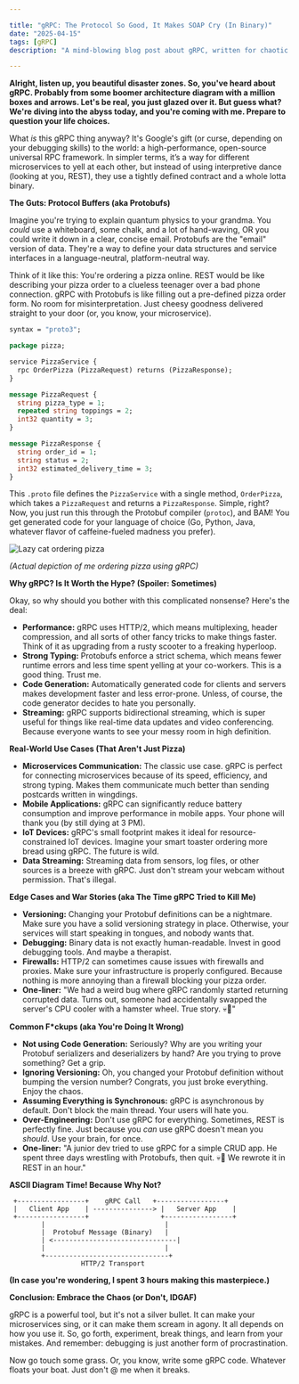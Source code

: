 ```yaml
---

title: "gRPC: The Protocol So Good, It Makes SOAP Cry (In Binary)"
date: "2025-04-15"
tags: [gRPC]
description: "A mind-blowing blog post about gRPC, written for chaotic Gen Z engineers. Prepare for existential dread mixed with surprisingly useful information."

---
```


**Alright, listen up, you beautiful disaster zones. So, you've heard about gRPC. Probably from some boomer architecture diagram with a million boxes and arrows. Let's be real, you just glazed over it. But guess what? We're diving into the abyss today, and you're coming with me. Prepare to question your life choices.**

What *is* this gRPC thing anyway? It's Google's gift (or curse, depending on your debugging skills) to the world: a high-performance, open-source universal RPC framework. In simpler terms, it’s a way for different microservices to yell at each other, but instead of using interpretive dance (looking at you, REST), they use a tightly defined contract and a whole lotta binary.

**The Guts: Protocol Buffers (aka Protobufs)**

Imagine you're trying to explain quantum physics to your grandma. You *could* use a whiteboard, some chalk, and a lot of hand-waving, OR you could write it down in a clear, concise email. Protobufs are the "email" version of data. They're a way to define your data structures and service interfaces in a language-neutral, platform-neutral way.

Think of it like this: You're ordering a pizza online. REST would be like describing your pizza order to a clueless teenager over a bad phone connection. gRPC with Protobufs is like filling out a pre-defined pizza order form. No room for misinterpretation. Just cheesy goodness delivered straight to your door (or, you know, your microservice).

```protobuf
syntax = "proto3";

package pizza;

service PizzaService {
  rpc OrderPizza (PizzaRequest) returns (PizzaResponse);
}

message PizzaRequest {
  string pizza_type = 1;
  repeated string toppings = 2;
  int32 quantity = 3;
}

message PizzaResponse {
  string order_id = 1;
  string status = 2;
  int32 estimated_delivery_time = 3;
}
```

This `.proto` file defines the `PizzaService` with a single method, `OrderPizza`, which takes a `PizzaRequest` and returns a `PizzaResponse`. Simple, right? Now, you just run this through the Protobuf compiler (`protoc`), and BAM! You get generated code for your language of choice (Go, Python, Java, whatever flavor of caffeine-fueled madness you prefer).

![Lazy cat ordering pizza](https://i.kym-cdn.com/photos/images/newsfeed/001/449/173/d83.jpg)

*(Actual depiction of me ordering pizza using gRPC)*

**Why gRPC? Is It Worth the Hype? (Spoiler: Sometimes)**

Okay, so why should you bother with this complicated nonsense? Here's the deal:

*   **Performance:** gRPC uses HTTP/2, which means multiplexing, header compression, and all sorts of other fancy tricks to make things faster. Think of it as upgrading from a rusty scooter to a freaking hyperloop.
*   **Strong Typing:** Protobufs enforce a strict schema, which means fewer runtime errors and less time spent yelling at your co-workers. This is a good thing. Trust me.
*   **Code Generation:** Automatically generated code for clients and servers makes development faster and less error-prone. Unless, of course, the code generator decides to hate you personally.
*   **Streaming:** gRPC supports bidirectional streaming, which is super useful for things like real-time data updates and video conferencing. Because everyone wants to see your messy room in high definition.

**Real-World Use Cases (That Aren't Just Pizza)**

*   **Microservices Communication:** The classic use case. gRPC is perfect for connecting microservices because of its speed, efficiency, and strong typing. Makes them communicate much better than sending postcards written in wingdings.
*   **Mobile Applications:** gRPC can significantly reduce battery consumption and improve performance in mobile apps. Your phone will thank you (by still dying at 3 PM).
*   **IoT Devices:** gRPC's small footprint makes it ideal for resource-constrained IoT devices. Imagine your smart toaster ordering more bread using gRPC. The future is wild.
*   **Data Streaming:** Streaming data from sensors, log files, or other sources is a breeze with gRPC. Just don't stream your webcam without permission. That's illegal.

**Edge Cases and War Stories (aka The Time gRPC Tried to Kill Me)**

*   **Versioning:** Changing your Protobuf definitions can be a nightmare. Make sure you have a solid versioning strategy in place. Otherwise, your services will start speaking in tongues, and nobody wants that.
*   **Debugging:** Binary data is not exactly human-readable. Invest in good debugging tools. And maybe a therapist.
*   **Firewalls:** HTTP/2 can sometimes cause issues with firewalls and proxies. Make sure your infrastructure is properly configured. Because nothing is more annoying than a firewall blocking your pizza order.
*   **One-liner:** "We had a weird bug where gRPC randomly started returning corrupted data. Turns out, someone had accidentally swapped the server's CPU cooler with a hamster wheel. True story. 💀🙏"

**Common F\*ckups (aka You're Doing It Wrong)**

*   **Not using Code Generation:** Seriously? Why are you writing your Protobuf serializers and deserializers by hand? Are you trying to prove something? Get a grip.
*   **Ignoring Versioning:** Oh, you changed your Protobuf definition without bumping the version number? Congrats, you just broke everything. Enjoy the chaos.
*   **Assuming Everything is Synchronous:** gRPC is asynchronous by default. Don't block the main thread. Your users will hate you.
*   **Over-Engineering:** Don't use gRPC for everything. Sometimes, REST is perfectly fine. Just because you *can* use gRPC doesn't mean you *should*. Use your brain, for once.
*   **One-liner:** "A junior dev tried to use gRPC for a simple CRUD app. He spent three days wrestling with Protobufs, then quit. 💀🙏 We rewrote it in REST in an hour."

**ASCII Diagram Time! Because Why Not?**

```
 +-----------------+    gRPC Call   +-----------------+
 |   Client App    | ---------------> |   Server App    |
 +-----------------+                  +-----------------+
        |                              |
        |  Protobuf Message (Binary)   |
        | <-------------------------------|
        |                              |
        +-------------------------------+
                  HTTP/2 Transport
```

**(In case you're wondering, I spent 3 hours making this masterpiece.)**

**Conclusion: Embrace the Chaos (or Don't, IDGAF)**

gRPC is a powerful tool, but it's not a silver bullet. It can make your microservices sing, or it can make them scream in agony. It all depends on how you use it. So, go forth, experiment, break things, and learn from your mistakes. And remember: debugging is just another form of procrastination.

Now go touch some grass. Or, you know, write some gRPC code. Whatever floats your boat. Just don't @ me when it breaks.
